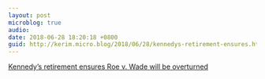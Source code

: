 ```yaml
---
layout: post
microblog: true
audio: 
date: 2018-06-28 18:20:18 +0800
guid: http://kerim.micro.blog/2018/06/28/kennedys-retirement-ensures.html
---
```

[Kennedy’s retirement ensures Roe v. Wade will be overturned](https://slate.com/news-and-politics/2018/06/kennedys-retirement-ensures-roe-v-wade-will-be-overturned.html)
